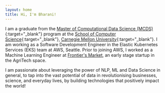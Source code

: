 ```yaml
---
layout: home
title: Hi, I'm Bharani!
---
```

I am a graduate from the [Master of Computational Data Science (MCDS)](https://mcds.cs.cmu.edu/){:target="_blank"} program at the 
[School of Computer Science](https://www.cs.cmu.edu/){:target="_blank"}, [Carnegie Mellon University](https://www.cmu.edu/){:target="_blank"}.
I am working as a Software Development Engineer in the Elastic Kubernetes Services (EKS) team at AWS, Seattle. Prior to joining AWS, I worked as a Machine Learning Engineer at [Frontier's Market](https://frontiersmarket.com/), an early stage startup in the AgriTech space.

I am passionate about leveraging the power of NLP, ML and Data Science in general, to tap into the vast potential of data in revolutionising businesses, science, and everyday lives, by building technologies that positively impact the world!



